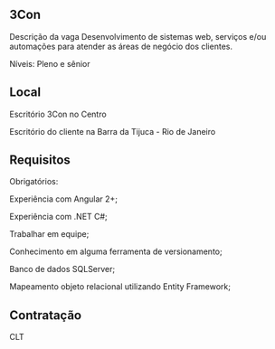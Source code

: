 ## 3Con 

Descrição da vaga
Desenvolvimento de sistemas web, serviços e/ou automações para atender as áreas de negócio dos clientes.

Níveis: Pleno e sênior

## Local
Escritório 3Con no Centro 

Escritório do cliente na Barra da Tijuca - Rio de Janeiro

## Requisitos
Obrigatórios:

Experiência com Angular 2+;

Experiência com .NET C#;

Trabalhar em equipe;

Conhecimento em alguma ferramenta de versionamento;

Banco de dados SQLServer;

Mapeamento objeto relacional utilizando Entity Framework;

## Contratação
CLT
